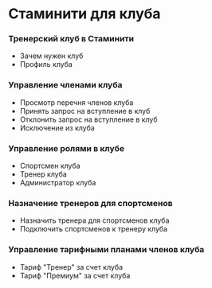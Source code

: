 # Стаминити для клуба

### Тренерский клуб в Стаминити
* Зачем нужен клуб
* Профиль клуба 

### Управление членами клуба
* Просмотр перечня членов клуба
* Принять запрос на вступление в клуб
* Отклонить запрос на вступление в клуб
* Исключение из клуба

### Управление ролями в клубе
* Спортсмен клуба
* Тренер клуба
* Администратор клуба

### Назначение тренеров для спортсменов
* Назначить тренера для спортсменов клуба
* Подключить спортсменов к тренеру клуба

### Управление тарифными планами членов клуба
* Тариф "Тренер" за счет клуба
* Тариф "Премиум" за счет клуба 



